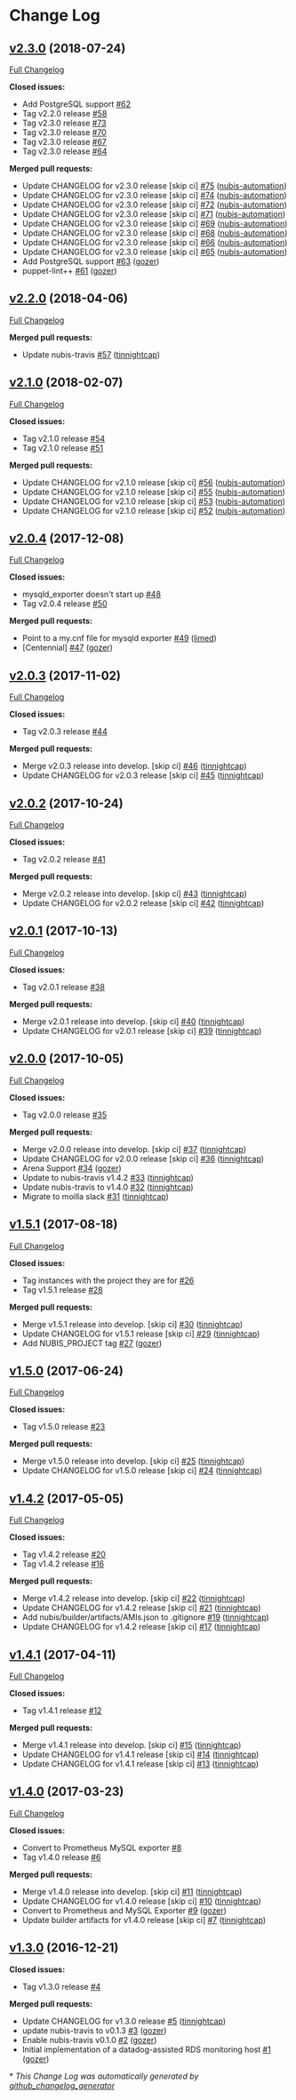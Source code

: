 # Change Log

## [v2.3.0](https://github.com/nubisproject/nubis-db-admin/tree/v2.3.0) (2018-07-24)
[Full Changelog](https://github.com/nubisproject/nubis-db-admin/compare/v2.2.0...v2.3.0)

**Closed issues:**

- Add PostgreSQL support [\#62](https://github.com/nubisproject/nubis-db-admin/issues/62)
- Tag v2.2.0 release [\#58](https://github.com/nubisproject/nubis-db-admin/issues/58)
- Tag v2.3.0 release [\#73](https://github.com/nubisproject/nubis-db-admin/issues/73)
- Tag v2.3.0 release [\#70](https://github.com/nubisproject/nubis-db-admin/issues/70)
- Tag v2.3.0 release [\#67](https://github.com/nubisproject/nubis-db-admin/issues/67)
- Tag v2.3.0 release [\#64](https://github.com/nubisproject/nubis-db-admin/issues/64)

**Merged pull requests:**

- Update CHANGELOG for v2.3.0 release \[skip ci\] [\#75](https://github.com/nubisproject/nubis-db-admin/pull/75) ([nubis-automation](https://github.com/nubis-automation))
- Update CHANGELOG for v2.3.0 release \[skip ci\] [\#74](https://github.com/nubisproject/nubis-db-admin/pull/74) ([nubis-automation](https://github.com/nubis-automation))
- Update CHANGELOG for v2.3.0 release \[skip ci\] [\#72](https://github.com/nubisproject/nubis-db-admin/pull/72) ([nubis-automation](https://github.com/nubis-automation))
- Update CHANGELOG for v2.3.0 release \[skip ci\] [\#71](https://github.com/nubisproject/nubis-db-admin/pull/71) ([nubis-automation](https://github.com/nubis-automation))
- Update CHANGELOG for v2.3.0 release \[skip ci\] [\#69](https://github.com/nubisproject/nubis-db-admin/pull/69) ([nubis-automation](https://github.com/nubis-automation))
- Update CHANGELOG for v2.3.0 release \[skip ci\] [\#68](https://github.com/nubisproject/nubis-db-admin/pull/68) ([nubis-automation](https://github.com/nubis-automation))
- Update CHANGELOG for v2.3.0 release \[skip ci\] [\#66](https://github.com/nubisproject/nubis-db-admin/pull/66) ([nubis-automation](https://github.com/nubis-automation))
- Update CHANGELOG for v2.3.0 release \[skip ci\] [\#65](https://github.com/nubisproject/nubis-db-admin/pull/65) ([nubis-automation](https://github.com/nubis-automation))
- Add PostgreSQL support [\#63](https://github.com/nubisproject/nubis-db-admin/pull/63) ([gozer](https://github.com/gozer))
- puppet-lint++ [\#61](https://github.com/nubisproject/nubis-db-admin/pull/61) ([gozer](https://github.com/gozer))

## [v2.2.0](https://github.com/nubisproject/nubis-db-admin/tree/v2.2.0) (2018-04-06)
[Full Changelog](https://github.com/nubisproject/nubis-db-admin/compare/v2.1.0...v2.2.0)

**Merged pull requests:**

- Update nubis-travis [\#57](https://github.com/nubisproject/nubis-db-admin/pull/57) ([tinnightcap](https://github.com/tinnightcap))

## [v2.1.0](https://github.com/nubisproject/nubis-db-admin/tree/v2.1.0) (2018-02-07)
[Full Changelog](https://github.com/nubisproject/nubis-db-admin/compare/v2.0.4...v2.1.0)

**Closed issues:**

- Tag v2.1.0 release [\#54](https://github.com/nubisproject/nubis-db-admin/issues/54)
- Tag v2.1.0 release [\#51](https://github.com/nubisproject/nubis-db-admin/issues/51)

**Merged pull requests:**

- Update CHANGELOG for v2.1.0 release \[skip ci\] [\#56](https://github.com/nubisproject/nubis-db-admin/pull/56) ([nubis-automation](https://github.com/nubis-automation))
- Update CHANGELOG for v2.1.0 release \[skip ci\] [\#55](https://github.com/nubisproject/nubis-db-admin/pull/55) ([nubis-automation](https://github.com/nubis-automation))
- Update CHANGELOG for v2.1.0 release \[skip ci\] [\#53](https://github.com/nubisproject/nubis-db-admin/pull/53) ([nubis-automation](https://github.com/nubis-automation))
- Update CHANGELOG for v2.1.0 release \[skip ci\] [\#52](https://github.com/nubisproject/nubis-db-admin/pull/52) ([nubis-automation](https://github.com/nubis-automation))

## [v2.0.4](https://github.com/nubisproject/nubis-db-admin/tree/v2.0.4) (2017-12-08)
[Full Changelog](https://github.com/nubisproject/nubis-db-admin/compare/v2.0.3...v2.0.4)

**Closed issues:**

- mysqld\_exporter doesn't start up [\#48](https://github.com/nubisproject/nubis-db-admin/issues/48)
- Tag v2.0.4 release [\#50](https://github.com/nubisproject/nubis-db-admin/issues/50)

**Merged pull requests:**

- Point to a my.cnf file for mysqld exporter [\#49](https://github.com/nubisproject/nubis-db-admin/pull/49) ([limed](https://github.com/limed))
- \[Centennial\] [\#47](https://github.com/nubisproject/nubis-db-admin/pull/47) ([gozer](https://github.com/gozer))

## [v2.0.3](https://github.com/nubisproject/nubis-db-admin/tree/v2.0.3) (2017-11-02)
[Full Changelog](https://github.com/nubisproject/nubis-db-admin/compare/v2.0.2...v2.0.3)

**Closed issues:**

- Tag v2.0.3 release [\#44](https://github.com/nubisproject/nubis-db-admin/issues/44)

**Merged pull requests:**

- Merge v2.0.3 release into develop. \[skip ci\] [\#46](https://github.com/nubisproject/nubis-db-admin/pull/46) ([tinnightcap](https://github.com/tinnightcap))
- Update CHANGELOG for v2.0.3 release \[skip ci\] [\#45](https://github.com/nubisproject/nubis-db-admin/pull/45) ([tinnightcap](https://github.com/tinnightcap))

## [v2.0.2](https://github.com/nubisproject/nubis-db-admin/tree/v2.0.2) (2017-10-24)
[Full Changelog](https://github.com/nubisproject/nubis-db-admin/compare/v2.0.1...v2.0.2)

**Closed issues:**

- Tag v2.0.2 release [\#41](https://github.com/nubisproject/nubis-db-admin/issues/41)

**Merged pull requests:**

- Merge v2.0.2 release into develop. \[skip ci\] [\#43](https://github.com/nubisproject/nubis-db-admin/pull/43) ([tinnightcap](https://github.com/tinnightcap))
- Update CHANGELOG for v2.0.2 release \[skip ci\] [\#42](https://github.com/nubisproject/nubis-db-admin/pull/42) ([tinnightcap](https://github.com/tinnightcap))

## [v2.0.1](https://github.com/nubisproject/nubis-db-admin/tree/v2.0.1) (2017-10-13)
[Full Changelog](https://github.com/nubisproject/nubis-db-admin/compare/v2.0.0...v2.0.1)

**Closed issues:**

- Tag v2.0.1 release [\#38](https://github.com/nubisproject/nubis-db-admin/issues/38)

**Merged pull requests:**

- Merge v2.0.1 release into develop. \[skip ci\] [\#40](https://github.com/nubisproject/nubis-db-admin/pull/40) ([tinnightcap](https://github.com/tinnightcap))
- Update CHANGELOG for v2.0.1 release \[skip ci\] [\#39](https://github.com/nubisproject/nubis-db-admin/pull/39) ([tinnightcap](https://github.com/tinnightcap))

## [v2.0.0](https://github.com/nubisproject/nubis-db-admin/tree/v2.0.0) (2017-10-05)
[Full Changelog](https://github.com/nubisproject/nubis-db-admin/compare/v1.5.1...v2.0.0)

**Closed issues:**

- Tag v2.0.0 release [\#35](https://github.com/nubisproject/nubis-db-admin/issues/35)

**Merged pull requests:**

- Merge v2.0.0 release into develop. \[skip ci\] [\#37](https://github.com/nubisproject/nubis-db-admin/pull/37) ([tinnightcap](https://github.com/tinnightcap))
- Update CHANGELOG for v2.0.0 release \[skip ci\] [\#36](https://github.com/nubisproject/nubis-db-admin/pull/36) ([tinnightcap](https://github.com/tinnightcap))
- Arena Support [\#34](https://github.com/nubisproject/nubis-db-admin/pull/34) ([gozer](https://github.com/gozer))
- Update to nubis-travis v1.4.2 [\#33](https://github.com/nubisproject/nubis-db-admin/pull/33) ([tinnightcap](https://github.com/tinnightcap))
- Update nubis-travis to v1.4.0 [\#32](https://github.com/nubisproject/nubis-db-admin/pull/32) ([tinnightcap](https://github.com/tinnightcap))
- Migrate to moilla slack [\#31](https://github.com/nubisproject/nubis-db-admin/pull/31) ([tinnightcap](https://github.com/tinnightcap))

## [v1.5.1](https://github.com/nubisproject/nubis-db-admin/tree/v1.5.1) (2017-08-18)
[Full Changelog](https://github.com/nubisproject/nubis-db-admin/compare/v1.5.0...v1.5.1)

**Closed issues:**

- Tag instances with the project they are for [\#26](https://github.com/nubisproject/nubis-db-admin/issues/26)
- Tag v1.5.1 release [\#28](https://github.com/nubisproject/nubis-db-admin/issues/28)

**Merged pull requests:**

- Merge v1.5.1 release into develop. \[skip ci\] [\#30](https://github.com/nubisproject/nubis-db-admin/pull/30) ([tinnightcap](https://github.com/tinnightcap))
- Update CHANGELOG for v1.5.1 release \[skip ci\] [\#29](https://github.com/nubisproject/nubis-db-admin/pull/29) ([tinnightcap](https://github.com/tinnightcap))
- Add NUBIS\_PROJECT tag [\#27](https://github.com/nubisproject/nubis-db-admin/pull/27) ([gozer](https://github.com/gozer))

## [v1.5.0](https://github.com/nubisproject/nubis-db-admin/tree/v1.5.0) (2017-06-24)
[Full Changelog](https://github.com/nubisproject/nubis-db-admin/compare/v1.4.2...v1.5.0)

**Closed issues:**

- Tag v1.5.0 release [\#23](https://github.com/nubisproject/nubis-db-admin/issues/23)

**Merged pull requests:**

- Merge v1.5.0 release into develop. \[skip ci\] [\#25](https://github.com/nubisproject/nubis-db-admin/pull/25) ([tinnightcap](https://github.com/tinnightcap))
- Update CHANGELOG for v1.5.0 release \[skip ci\] [\#24](https://github.com/nubisproject/nubis-db-admin/pull/24) ([tinnightcap](https://github.com/tinnightcap))

## [v1.4.2](https://github.com/nubisproject/nubis-db-admin/tree/v1.4.2) (2017-05-05)
[Full Changelog](https://github.com/nubisproject/nubis-db-admin/compare/v1.4.1...v1.4.2)

**Closed issues:**

- Tag v1.4.2 release [\#20](https://github.com/nubisproject/nubis-db-admin/issues/20)
- Tag v1.4.2 release [\#16](https://github.com/nubisproject/nubis-db-admin/issues/16)

**Merged pull requests:**

- Merge v1.4.2 release into develop. \[skip ci\] [\#22](https://github.com/nubisproject/nubis-db-admin/pull/22) ([tinnightcap](https://github.com/tinnightcap))
- Update CHANGELOG for v1.4.2 release \[skip ci\] [\#21](https://github.com/nubisproject/nubis-db-admin/pull/21) ([tinnightcap](https://github.com/tinnightcap))
- Add nubis/builder/artifacts/AMIs.json to .gitignore [\#19](https://github.com/nubisproject/nubis-db-admin/pull/19) ([tinnightcap](https://github.com/tinnightcap))
- Update CHANGELOG for v1.4.2 release \[skip ci\] [\#17](https://github.com/nubisproject/nubis-db-admin/pull/17) ([tinnightcap](https://github.com/tinnightcap))

## [v1.4.1](https://github.com/nubisproject/nubis-db-admin/tree/v1.4.1) (2017-04-11)
[Full Changelog](https://github.com/nubisproject/nubis-db-admin/compare/v1.4.0...v1.4.1)

**Closed issues:**

- Tag v1.4.1 release [\#12](https://github.com/nubisproject/nubis-db-admin/issues/12)

**Merged pull requests:**

- Merge v1.4.1 release into develop. \[skip ci\] [\#15](https://github.com/nubisproject/nubis-db-admin/pull/15) ([tinnightcap](https://github.com/tinnightcap))
- Update CHANGELOG for v1.4.1 release \[skip ci\] [\#14](https://github.com/nubisproject/nubis-db-admin/pull/14) ([tinnightcap](https://github.com/tinnightcap))
- Update CHANGELOG for v1.4.1 release \[skip ci\] [\#13](https://github.com/nubisproject/nubis-db-admin/pull/13) ([tinnightcap](https://github.com/tinnightcap))

## [v1.4.0](https://github.com/nubisproject/nubis-db-admin/tree/v1.4.0) (2017-03-23)
[Full Changelog](https://github.com/nubisproject/nubis-db-admin/compare/v1.3.0...v1.4.0)

**Closed issues:**

- Convert to Prometheus MySQL exporter [\#8](https://github.com/nubisproject/nubis-db-admin/issues/8)
- Tag v1.4.0 release [\#6](https://github.com/nubisproject/nubis-db-admin/issues/6)

**Merged pull requests:**

- Merge v1.4.0 release into develop. \[skip ci\] [\#11](https://github.com/nubisproject/nubis-db-admin/pull/11) ([tinnightcap](https://github.com/tinnightcap))
- Update CHANGELOG for v1.4.0 release \[skip ci\] [\#10](https://github.com/nubisproject/nubis-db-admin/pull/10) ([tinnightcap](https://github.com/tinnightcap))
- Convert to Prometheus and MySQL Exporter [\#9](https://github.com/nubisproject/nubis-db-admin/pull/9) ([gozer](https://github.com/gozer))
- Update builder artifacts for v1.4.0 release \[skip ci\] [\#7](https://github.com/nubisproject/nubis-db-admin/pull/7) ([tinnightcap](https://github.com/tinnightcap))

## [v1.3.0](https://github.com/nubisproject/nubis-db-admin/tree/v1.3.0) (2016-12-21)
**Closed issues:**

- Tag v1.3.0 release [\#4](https://github.com/nubisproject/nubis-db-admin/issues/4)

**Merged pull requests:**

- Update CHANGELOG for v1.3.0 release [\#5](https://github.com/nubisproject/nubis-db-admin/pull/5) ([tinnightcap](https://github.com/tinnightcap))
- update nubis-travis to v0.1.3 [\#3](https://github.com/nubisproject/nubis-db-admin/pull/3) ([gozer](https://github.com/gozer))
- Enable nubis-travis v0.1.0 [\#2](https://github.com/nubisproject/nubis-db-admin/pull/2) ([gozer](https://github.com/gozer))
- Initial implementation of a datadog-assisted RDS monitoring host [\#1](https://github.com/nubisproject/nubis-db-admin/pull/1) ([gozer](https://github.com/gozer))


\* *This Change Log was automatically generated by [github_changelog_generator](https://github.com/skywinder/Github-Changelog-Generator)*